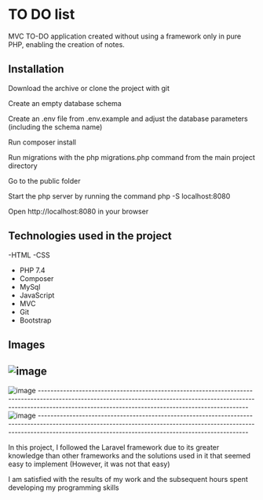 # TO DO list

MVC TO-DO application created without using a framework only in pure PHP, enabling the creation of notes.


## Installation


<p>Download the archive or clone the project with git</p>
<p>Create an empty database schema</p>
<p>Create an .env file from .env.example and adjust the database parameters (including the schema name)</p>
<p>Run composer install</p>
<p>Run migrations with the php migrations.php command from the main project directory</p>
<p>Go to the public folder</p>
<p>Start the php server by running the command php -S localhost:8080</p>
<p>Open http://localhost:8080 in your browser</p>
    
## Technologies used in the project

-HTML
-CSS
- PHP 7.4
- Composer
- MySql
- JavaScript
- MVC
- Git
- Bootstrap

 ## Images

  ![image](https://github.com/PawDah/Lista-TO-DO/assets/121932715/98cc8a88-77b7-4d1a-aaed-3be5ee7512a5)
  ------------------------------------------------------------------------------------------------------------------------------------------------------------------------------------------------------------------------------
  ![image](https://github.com/PawDah/Lista-TO-DO/assets/121932715/c752ce52-243d-4166-bdf2-49f3d0d5e415)
    ------------------------------------------------------------------------------------------------------------------------------------------------------------------------------------------------------------------------------
  ![image](https://github.com/PawDah/Lista-TO-DO/assets/121932715/7b274c46-5b68-499c-b43b-fd029fd13c93)
    ------------------------------------------------------------------------------------------------------------------------------------------------------------------------------------------------------------------------------



<p>In this project, I followed the Laravel framework due to its greater knowledge than other frameworks and the solutions used in it that seemed easy to implement (However, it was not that easy)</p>
<p>I am satisfied with the results of my work and the subsequent hours spent developing my programming skills </p>
